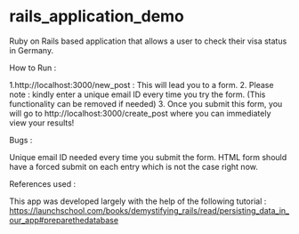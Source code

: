 # rails_application_demo
Ruby on Rails based application that allows a user to check their visa status in Germany. 



How to Run : 

1.http://localhost:3000/new_post : This will lead you to a form. 
2. Please note : kindly enter a unique email ID every time you try the form. (This functionality can be removed if needed)
3. Once you submit this form, you will go to http://localhost:3000/create_post where you can immediately view your results! 


Bugs :

Unique email ID needed every time you submit the form.
HTML form should have a forced submit on each entry which is not the case right now. 



References used : 

This app was developed largely with the help of the following tutorial : https://launchschool.com/books/demystifying_rails/read/persisting_data_in_our_app#preparethedatabase
